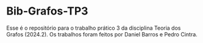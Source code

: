 # Bib-Grafos-TP3
Esse é o repositório para o trabalho prático 3 da disciplina Teoria dos Grafos (2024.2). Os trabalhos foram feitos por Daniel Barros e Pedro Cintra.

